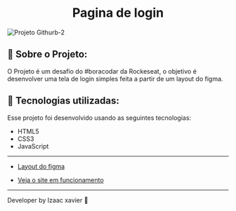 <h1 align="center">Pagina de login </h1>

![Projeto Githurb-2](https://user-images.githubusercontent.com/105816549/226117087-20a683c3-8c05-4a01-986f-bbe1583834f8.png)

## 📖 Sobre o Projeto:

O Projeto é um desafio do #boracodar da Rockeseat, o objetivo é desenvolver uma tela de login simples feita a partir de um layout do figma.

## 🚀 Tecnologias utilizadas:

Esse projeto foi desenvolvido usando as seguintes tecnologias:

- HTML5
- CSS3
- JavaScript
<hr>

 - [Layout do figma](https://www.figma.com/file/vGpXiad1moDCE22uiG3Trk/%23boracodar---Desafio-11-(Community)?node-id=11-31&t=pVewzgpoKEkuPlQS-0)

 - [Veja o site em funcionamento](https://izaacxavier.github.io/DesafioBoraCodar-Rocketseat/)
 
<hr>
Developer by Izaac xavier 💜
